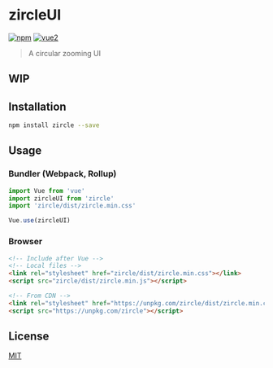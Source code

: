 # zircleUI

[![npm](https://img.shields.io/npm/v/zircle.svg)](https://www.npmjs.com/package/zircle) [![vue2](https://img.shields.io/badge/vue-2.x-brightgreen.svg)](https://vuejs.org/)

> A circular zooming UI

## WIP

## Installation

```bash
npm install zircle --save 
```

## Usage

### Bundler (Webpack, Rollup)

```js
import Vue from 'vue'
import zircleUI from 'zircle'
import 'zircle/dist/zircle.min.css'

Vue.use(zircleUI)
```

### Browser

```html
<!-- Include after Vue -->
<!-- Local files -->
<link rel="stylesheet" href="zircle/dist/zircle.min.css"></link>
<script src="zircle/dist/zircle.min.js"></script>

<!-- From CDN -->
<link rel="stylesheet" href="https://unpkg.com/zircle/dist/zircle.min.css"></link>
<script src="https://unpkg.com/zircle"></script>
```

## License

[MIT](http://opensource.org/licenses/MIT)
